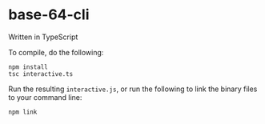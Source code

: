 # base-64-cli
Written in TypeScript

To compile, do the following:
```
npm install
tsc interactive.ts
```
Run the resulting `interactive.js`, or run the following to link the binary files to your command line:
```
npm link
```